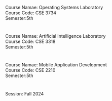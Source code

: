 Course Namae: Operating Systems Laboratory
<br>
Course Code: CSE 3734
<br>
Semester:5th

#

Course Namae: Artificial Intelligence Laboratory
<br>
Course Code: CSE 3318
<br>
Semester:5th

#

Course Namae: Mobile Application Development
<br>
Course Code: CSE 2210
<br>
Semester:5th






#

Session: Fall 2024
